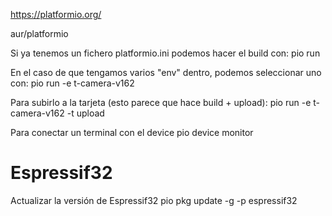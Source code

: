 https://platformio.org/

aur/platformio

Si ya tenemos un fichero platformio.ini podemos hacer el build con:
pio run

En el caso de que tengamos varios "env" dentro, podemos seleccionar uno con:
pio run -e t-camera-v162

Para subirlo a la tarjeta (esto parece que hace build + upload):
pio run -e t-camera-v162 -t upload


Para conectar un terminal con el device
pio device monitor


# Espressif32
Actualizar la versión de Espressif32
pio pkg update -g -p espressif32
